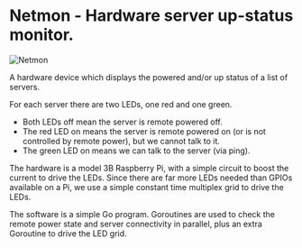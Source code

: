 # Netmon - Hardware server up-status monitor.
![Netmon](https://github.com/andymcn/Netmon)

A hardware device which displays the powered and/or up status of a list of servers.

For each server there are two LEDs, one red and one green.

* Both LEDs off mean the server is remote powered off.
* The red LED on means the server is remote powered on (or is not controlled by remote power), but we cannot talk to it.
* The green LED on means we can talk to the server (via ping).

The hardware is a model 3B Raspberry Pi, with a simple circuit to boost the current to drive the LEDs. Since there are far more LEDs needed than GPIOs available on a Pi, we use a simple constant time multiplex grid to drive the LEDs.

The software is a simple Go program. Goroutines are used to check the remote power state and server connectivity in parallel, plus an extra Goroutine to drive the LED grid.

